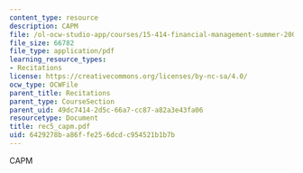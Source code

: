 ```yaml
---
content_type: resource
description: CAPM
file: /ol-ocw-studio-app/courses/15-414-financial-management-summer-2003/6429278ba86ffe256dcdc954521b1b7b_rec5_capm.pdf
file_size: 66782
file_type: application/pdf
learning_resource_types:
- Recitations
license: https://creativecommons.org/licenses/by-nc-sa/4.0/
ocw_type: OCWFile
parent_title: Recitations
parent_type: CourseSection
parent_uid: 49dc7414-2d5c-66a7-cc87-a82a3e43fa06
resourcetype: Document
title: rec5_capm.pdf
uid: 6429278b-a86f-fe25-6dcd-c954521b1b7b
---
```

CAPM